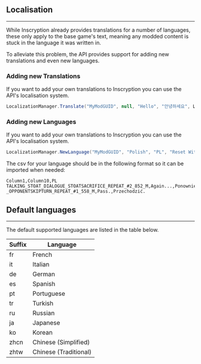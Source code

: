 ## Localisation
---
While Inscryption already provides translations for a number of languages, these only apply to the base game's text, meaning any modded content is stuck in the language it was written in.

To alleviate this problem, the API provides support for adding new translations and even new languages.

### Adding new Translations
If you want to add your own translations to Inscryption you can use the API's localisation system.
```csharp
LocalizationManager.Translate("MyModGUID", null, "Hello", "안녕하세요", Language.Korean);
```

### Adding new Languages
If you want to add your own translations to Inscryption you can use the API's localisation system.
```csharp
LocalizationManager.NewLanguage("MyModGUID", "Polish", "PL", "Reset With Polish", pathToCSV);
```

The csv for your language should be in the following format so it can be imported when needed:
```
Column1,Column10,PL
TALKING_STOAT_DIALOGUE_STOATSACRIFICE_REPEAT_#2_852_M,Again...,Ponownie...
_OPPONENTSKIPTURN_REPEAT_#1_558_M,Pass.,Przechodzić.
```

## Default languages
---
The default supported languages are listed in the table below.

| Suffix | Language    |
|--------|-------------|
| fr     | French      |
| it     | Italian     |
| de     | German      |
| es     | Spanish     |
| pt     | Portuguese  |
| tr     | Turkish     |
| ru     | Russian     |
| ja     | Japanese    |
| ko     | Korean      |
| zhcn   | Chinese (Simplified) |
| zhtw   | Chinese (Traditional)|